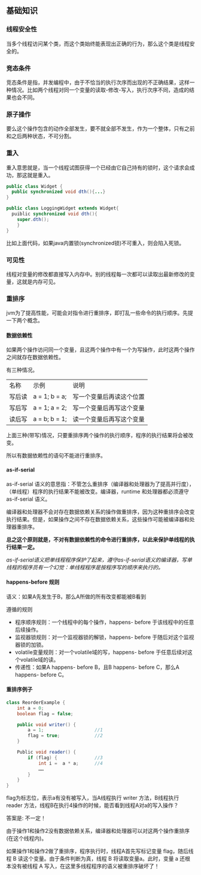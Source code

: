 ## 基础知识

### 线程安全性
当多个线程访问某个类，而这个类始终能表现出正确的行为，那么这个类是线程安全的。

### 竞态条件
竞态条件是指，并发编程中，由于不恰当的执行次序而出现的不正确结果，这样一种情况。比如两个线程对同一个变量的读取-修改-写入，执行次序不同，造成的结果也会不同。

### 原子操作
要么这个操作包含的动作全部发生，要不就全部不发生，作为一个整体，只有之前和之后两种状态，不可分割。

### 重入
重入意思就是，当一个线程试图获得一个已经由它自己持有的锁时，这个请求会成功，那这就是重入。
``` java
public class Widget {
  public synchronized void dth(){...}
}

public class LoggingWidget extends Widget{
  puiblic synchronized void dth(){
    super.dth();
    }
}

```

比如上面代码，如果java内置锁(synchronized锁)不可重入，则会陷入死锁。

### 可见性
线程对变量的修改都直接写入内存中。别的线程每一次都可以读取出最新修改的变量，这就是内存可见。

### 重排序
jvm为了提高性能，可能会对指令进行重排序，即打乱一些命令的执行顺序。先提一下两个概念。

#### 数据依赖性
如果两个操作访问同一个变量，且这两个操作中有一个为写操作，此时这两个操作之间就存在数据依赖性。

有三种情况。
<table>
<tr><td>名称</td><td>示例</td><td>说明</td></tr>
<tr><td>写后读</td><td>a = 1; b = a;</td><td>写一个变量后再读这个位置</td></tr>
<tr><td>写后写</td><td>a = 1; a = 2;</td><td>写一个变量后再写这个变量</td></tr>
<tr><td>读后写</td><td>a = b; b = 1;</td><td>读一个变量后再写这个变量</td></tr>
</table>

上面三种(带写)情况，只要重排序两个操作的执行顺序，程序的执行结果将会被改变。

所以有数据依赖性的语句不能进行重排序。

#### as-if-serial
as-if-serial 语义的意思指：不管怎么重排序（编译器和处理器为了提高并行度），（单线程）程序的执行结果不能被改变。编译器，runtime 和处理器都必须遵守 as-if-serial 语义。

编译器和处理器不会对存在数据依赖关系的操作做重排序，因为这种重排序会改变执行结果。但是，如果操作之间不存在数据依赖关系，这些操作可能被编译器和处理器重排序。

**总之这个原则就是，不对有数据依赖性的命令进行重排序，以此来保护单线程的执行结果一定。**

*as-if-serial语义把单线程程序保护了起来，遵守as-if-serial语义的编译器，写单线程的程序员有一个幻觉：单线程程序是按程序写的顺序来执行的。*

#### happens-before 规则
语义：如果A先发生于B，那么A所做的所有改变都能被B看到

遵循的规则

 - 程序顺序规则：一个线程中的每个操作，happens- before 于该线程中的任意后续操作。
 - 监视器锁规则：对一个监视器锁的解锁，happens- before 于随后对这个监视器锁的加锁。
 - volatile变量规则：对一个volatile域的写，happens- before 于任意后续对这个volatile域的读。
 - 传递性：如果A happens- before B，且B happens- before C，那么A happens- before C。

#### 重排序例子
``` java
class ReorderExample {
    int a = 0;
    boolean flag = false;

    public void writer() {
        a = 1;                   //1
        flag = true;             //2
    }

    Public void reader() {
        if (flag) {              //3
            int i =  a * a;      //4
            ……
        }
    }
}
```

flag为标志位，表示a有没有被写入，当A线程执行 writer 方法，B线程执行 reader 方法，线程B在执行4操作的时候，能否看到线程A对a的写入操作？

答案是: 不一定！

由于操作1和操作2没有数据依赖关系，编译器和处理器可以对这两个操作重排序(在这个线程内)。

如果操作1和操作2做了重排序，程序执行时，线程A首先写标记变量 flag，随后线程 B 读这个变量。由于条件判断为真，线程 B 将读取变量a。此时，变量 a 还根本没有被线程 A 写入，在这里多线程程序的语义被重排序破坏了！
